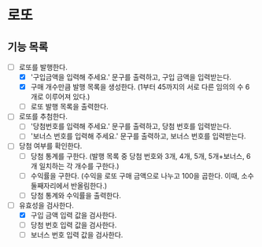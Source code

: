 # 로또

## 기능 목록
- [ ] 로또를 발행한다.
  - [X] '구입금액을 입력해 주세요.' 문구를 출력하고, 구입 금액을 입력받는다.
  - [X] 구매 개수만큼 발행 목록을 생성한다. (1부터 45까지의 서로 다른 임의의 수 6개로 이루어져 있다.)
  - [ ] 로또 발행 목록을 출력한다.

- [ ] 로또를 추첨한다.
  - [ ] '당첨번호를 입력해 주세요.' 문구를 출력하고, 당첨 번호를 입력받는다.
  - [ ] '보너스 번호를 입력해 주세요.' 문구를 출력하고, 보너스 번호를 입력받는다.

- [ ] 당첨 여부를 확인한다.
  - [ ] 당첨 통계를 구한다. (발행 목록 중 당첨 번호와 3개, 4개, 5개, 5개+보너스, 6개 일치하는 각 개수를 구한다.)
  - [ ] 수익률을 구한다. (수익을 로또 구매 금액으로 나누고 100을 곱한다. 이때, 소수 둘째자리에서 반올림한다.)
  - [ ] 당첨 통계와 수익률을 출력한다.

- [ ] 유효성을 검사한다.
  - [X] 구입 금액 입력 값을 검사한다.
  - [ ] 당첨 번호 입력 값을 검사한다.
  - [ ] 보너스 번호 입력 값을 검사한다.